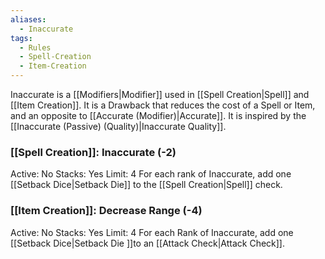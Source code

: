 ```yaml
---
aliases:
  - Inaccurate
tags:
  - Rules
  - Spell-Creation
  - Item-Creation
---
```

Inaccurate is a [[Modifiers|Modifier]] used in [[Spell Creation|Spell]] and [[Item Creation]]. It is a Drawback that reduces the cost of a Spell or Item, and an opposite to [[Accurate (Modifier)|Accurate]]. It is inspired by the [[Inaccurate (Passive) (Quality)|Inaccurate Quality]].

### [[Spell Creation]]: Inaccurate (-2)
Active: No
Stacks: Yes
Limit: 4
For each rank of Inaccurate, add one [[Setback Dice|Setback Die]] to the [[Spell Creation|Spell]] check.


### [[Item Creation]]: Decrease Range (-4)
Active: No
Stacks: Yes
Limit: 4
For each Rank of Inaccurate, add one [[Setback Dice|Setback Die ]]to an [[Attack Check|Attack Check]].
